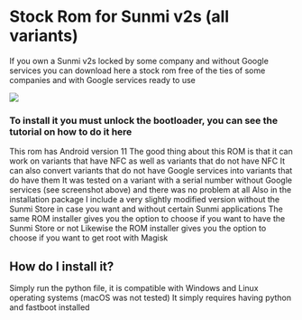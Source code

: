 # Stock Rom for Sunmi v2s (all variants)

If you own a Sunmi v2s locked by some company and without Google services
you can download here a stock rom free of the ties of some companies and with Google services ready to use

![](https://github.com/niko-forte/sunmi_mods/blob/main/tutorials/data/stock_v2s.png)

### To install it you must unlock the bootloader, you can see the tutorial on how to do it here
This rom has Android version 11
The good thing about this ROM is that it can work on variants that have NFC as well as variants that do not have NFC
It can also convert variants that do not have Google services into variants that do have them
It was tested on a variant with a serial number without Google services (see screenshot above) and there was no problem at all
Also in the installation package I include a very slightly modified version without the Sunmi Store in case you want and without certain Sunmi applications
The same ROM installer gives you the option to choose if you want to have the Sunmi Store or not
Likewise the ROM installer gives you the option to choose if you want to get root with Magisk

## How do I install it?

Simply run the python file, it is compatible with Windows and Linux operating systems (macOS was not tested)
It simply requires having python and fastboot installed
